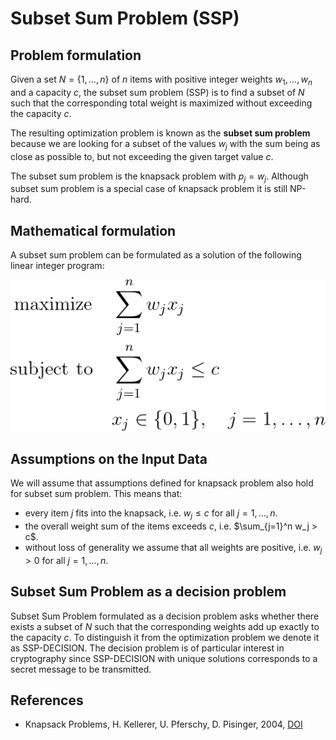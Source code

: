 # Subset Sum Problem (SSP)


## Problem formulation

Given a set $N = \lbrace 1,\ldots, n \rbrace$ of $n$ items with positive integer weights $w_1,\ldots, w_n$ and
a capacity $c$, the subset sum problem (SSP) is to find a subset of $N$ such that the
corresponding total weight is maximized without exceeding the capacity $c$.

The resulting optimization problem is known as the **subset sum problem** because
we are looking for a subset of the values $w_j$ with the sum being as close as possible
to, but not exceeding the given target value $c$.

The subset sum problem is the knapsack problem with $p_j = w_j$. 
Although subset sum problem is a special case of knapsack problem it is still NP-hard.


## Mathematical formulation

A subset sum problem can be formulated as a solution of the following linear integer program:

![Mathematical formulation](./problem.png)


## Assumptions on the Input Data

We will assume that assumptions defined for knapsack problem also hold for subset sum problem. 
This means that:
+ every item $j$ fits into the knapsack, i.e. $w_j \leq c$ for all $j = 1, \ldots, n$.
+ the overall weight sum of the items exceeds $c$, i.e. $\sum_{j=1}^n w_j > c$. 
+ without loss of generality we assume that all weights are positive, i.e. $w_j > 0$ for all $j = 1, \ldots, n$.


## Subset Sum Problem as a decision problem

Subset Sum Problem formulated as a decision problem asks whether there exists a subset of $N$
such that the corresponding weights add up exactly to the capacity $c$. To distinguish 
it from the optimization problem we denote it as SSP-DECISION. 
The decision problem is of particular interest in cryptography since
SSP-DECISION with unique solutions corresponds to a secret message to be transmitted.


## References
- Knapsack Problems, H. Kellerer, U. Pferschy, D. Pisinger, 2004, [DOI](https://doi.org/10.1007/978-3-540-24777-7)





